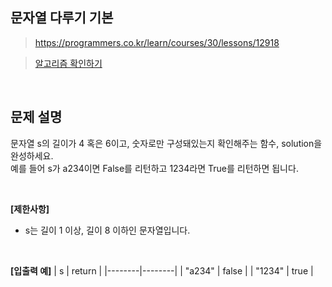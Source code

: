 ## 문자열 다루기 기본
> https://programmers.co.kr/learn/courses/30/lessons/12918

> [알고리즘 확인하기](https://github.com/whistleJs/Javascript_algorithm/blob/master/Level1/%EB%AC%B8%EC%9E%90%EC%97%B4%20%EB%8B%A4%EB%A3%A8%EA%B8%B0%20%EA%B8%B0%EB%B3%B8/index.js)

<br>

## 문제 설명

문자열 s의 길이가 4 혹은 6이고, 숫자로만 구성돼있는지 확인해주는 함수, solution을 완성하세요.  
예를 들어 s가 a234이면 False를 리턴하고 1234라면 True를 리턴하면 됩니다.

<br>

**[제한사항]**
* s는 길이 1 이상, 길이 8 이하인 문자열입니다.

<br>

**[입출력 예]**
| s      | return |
|--------|--------|
| "a234" | false  |
| "1234" | true   |